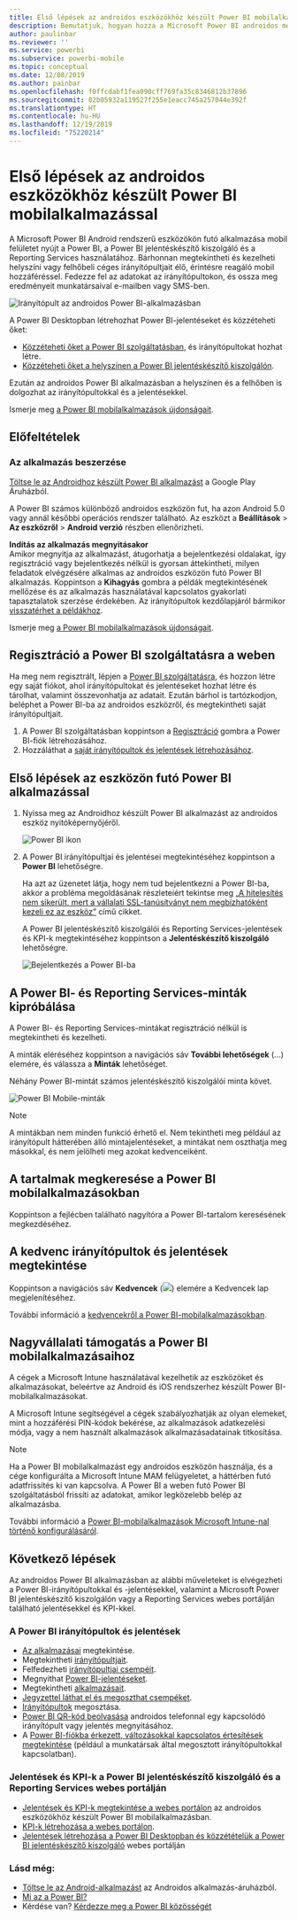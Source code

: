 ```yaml
---
title: Első lépések az androidos eszközökhöz készült Power BI mobilalkalmazással
description: Bemutatjuk, hogyan hozza a Microsoft Power BI androidos mobilalkalmazása a Power BI-t az Ön zsebébe, a helyszíni és felhőbeli üzleti információkhoz való mobil hozzáféréssel együtt.
author: paulinbar
ms.reviewer: ''
ms.service: powerbi
ms.subservice: powerbi-mobile
ms.topic: conceptual
ms.date: 12/08/2019
ms.author: painbar
ms.openlocfilehash: f0ffcdabf1fea090cff769fa35c8346812b37896
ms.sourcegitcommit: 02b05932a119527f255e1eacc745a257044e392f
ms.translationtype: HT
ms.contentlocale: hu-HU
ms.lasthandoff: 12/19/2019
ms.locfileid: "75220214"
---
```

# <a name="get-started-with-the-power-bi-mobile-app-on-android-devices"></a>Első lépések az androidos eszközökhöz készült Power BI mobilalkalmazással
A Microsoft Power BI Android rendszerű eszközökön futó alkalmazása mobil felületet nyújt a Power BI, a Power BI jelentéskészítő kiszolgáló és a Reporting Services használatához. Bárhonnan megtekintheti és kezelheti helyszíni vagy felhőbeli céges irányítópultjait élő, érintésre reagáló mobil hozzáféréssel. Fedezze fel az adatokat az irányítópultokon, és ossza meg eredményeit munkatársaival e-mailben vagy SMS-ben. 

![Irányítópult az androidos Power BI-alkalmazásban](./media/mobile-android-app-get-started/power-bi-android-dashboard-optimized-090117.png)

A Power BI Desktopban létrehozhat Power BI-jelentéseket és közzéteheti őket:

* [Közzéteheti őket a Power BI szolgáltatásban](../../fundamentals/power-bi-overview.md), és irányítópultokat hozhat létre.
* [Közzéteheti őket a helyszínen a Power BI jelentéskészítő kiszolgálón](../../report-server/quickstart-create-powerbi-report.md).

Ezután az androidos Power BI alkalmazásban a helyszínen és a felhőben is dolgozhat az irányítópultokkal és a jelentésekkel.

Ismerje meg [a Power BI mobilalkalmazások újdonságait](../../mobile-whats-new-in-the-mobile-apps.md).

## <a name="prerequisites"></a>Előfeltételek

### <a name="get-the-app"></a>Az alkalmazás beszerzése

[Töltse le az Androidhoz készült Power BI alkalmazást](https://go.microsoft.com/fwlink/?LinkID=544867) a Google Play Áruházból.
  
A Power BI számos különböző androidos eszközön fut, ha azon Android 5.0 vagy annál későbbi operációs rendszer található. Az eszközt a **Beállítások** > **Az eszközről** > **Android verzió** részben ellenőrizheti. 

**Indítás az alkalmazás megnyitásakor**    
Amikor megnyitja az alkalmazást, átugorhatja a bejelentkezési oldalakat, így regisztráció vagy bejelentkezés nélkül is gyorsan áttekintheti, milyen feladatok elvégzésére alkalmas az androidos eszközön futó Power BI alkalmazás. Koppintson a **Kihagyás** gombra a példák megtekintésének mellőzése és az alkalmazás használatával kapcsolatos gyakorlati tapasztalatok szerzése érdekében. Az irányítópultok kezdőlapjáról bármikor [visszatérhet a példákhoz](mobile-android-app-get-started.md#try-the-power-bi-and-reporting-services-samples).

Ismerje meg [a Power BI mobilalkalmazások újdonságait](../../mobile-whats-new-in-the-mobile-apps.md).

## <a name="sign-up-for-the-power-bi-service-on-the-web"></a>Regisztráció a Power BI szolgáltatásra a weben
Ha meg nem regisztrált, lépjen a [Power BI szolgáltatásra](https://powerbi.com/), és hozzon létre egy saját fiókot, ahol irányítópultokat és jelentéseket hozhat létre és tárolhat, valamint összevonhatja az adatait. Ezután bárhol is tartózkodjon, beléphet a Power BI-ba az androidos eszközről, és megtekintheti saját irányítópultjait.

1. A Power BI szolgáltatásban koppintson a [Regisztráció](https://go.microsoft.com/fwlink/?LinkID=513879) gombra a Power BI-fiók létrehozásához.
2. Hozzáláthat a [saját irányítópultok és jelentések létrehozásához](../../service-get-started.md).

## <a name="get-started-with-the-power-bi-app-on-your-device"></a>Első lépések az eszközön futó Power BI alkalmazással
1. Nyissa meg az Androidhoz készült Power BI alkalmazást az androidos eszköz nyitóképernyőjéről.
   
   ![Power BI ikon](./media/mobile-android-app-get-started/power-bi-logo-android.png)
2. A Power BI irányítópultjai és jelentései megtekintéséhez koppintson a **Power BI** lehetőségre.  
   
   Ha azt az üzenetet látja, hogy nem tud bejelentkezni a Power BI-ba, akkor a probléma megoldásának részleteiért tekintse meg [„A hitelesítés nem sikerült, mert a vállalati SSL-tanúsítványt nem megbízhatóként kezeli ez az eszköz”](mobile-android-app-error-corporate-ssl-account-is-untrusted.md) című cikket.

   A Power BI jelentéskészítő kiszolgálói és Reporting Services-jelentések és KPI-k megtekintéséhez koppintson a **Jelentéskészítő kiszolgáló** lehetőségre.
   
   ![Bejelentkezés a Power BI-ba](./media/mobile-android-app-get-started/power-bi-connect-to-login.png)

## <a name="try-the-power-bi-and-reporting-services-samples"></a>A Power BI- és Reporting Services-minták kipróbálása
A Power BI- és Reporting Services-mintákat regisztráció nélkül is megtekintheti és kezelheti.

A minták eléréséhez koppintson a navigációs sáv **További lehetőségek** (...) elemére, és válassza a **Minták** lehetőséget.

Néhány Power BI-mintát számos jelentéskészítő kiszolgálói minta követ.
   
   ![Power BI Mobile-minták](./media/mobile-android-app-get-started/power-bi-android-power-bi-samples.png)

   
   > [!NOTE]
   > A mintákban nem minden funkció érhető el. Nem tekintheti meg például az irányítópult hátterében álló mintajelentéseket, a mintákat nem oszthatja meg másokkal, és nem jelölheti meg azokat kedvenceiként. 
   > 
   >

## <a name="find-your-content-in-the-power-bi-mobile-apps"></a>A tartalmak megkeresése a Power BI mobilalkalmazásokban

Koppintson a fejlécben található nagyítóra a Power BI-tartalom keresésének megkezdéséhez.

## <a name="view-your-favorite-dashboards-and-reports"></a>A kedvenc irányítópultok és jelentések megtekintése
Koppintson a navigációs sáv **Kedvencek** (![](./media/mobile-android-app-get-started/power-bi-mobile-apps-home-favorites-icon.png)) elemére a Kedvencek lap megjelenítéséhez. 

További információ a [kedvencekről a Power BI-mobilalkalmazásokban](mobile-apps-favorites.md).

## <a name="enterprise-support-for-the-power-bi-mobile-apps"></a>Nagyvállalati támogatás a Power BI mobilalkalmazásaihoz
A cégek a Microsoft Intune használatával kezelhetik az eszközöket és alkalmazásokat, beleértve az Android és iOS rendszerhez készült Power BI-mobilalkalmazásokat.

A Microsoft Intune segítségével a cégek szabályozhatják az olyan elemeket, mint a hozzáférési PIN-kódok bekérése, az alkalmazások adatkezelési módja, vagy a nem használt alkalmazások alkalmazásadatainak titkosítása.

> [!NOTE]
> Ha a Power BI mobilalkalmazást egy androidos eszközön használja, és a cége konfigurálta a Microsoft Intune MAM felügyeletet, a háttérben futó adatfrissítés ki van kapcsolva. A Power BI a weben futó Power BI szolgáltatásból frissíti az adatokat, amikor legközelebb belép az alkalmazásba.
> 
> 

További információ a [Power BI-mobilalkalmazások Microsoft Intune-nal történő konfigurálásáról](../../service-admin-mobile-intune.md). 

## <a name="next-steps"></a>Következő lépések
Az androidos Power BI alkalmazásban az alábbi műveleteket is elvégezheti a Power BI-irányítópultokkal és -jelentésekkel, valamint a Microsoft Power BI jelentéskészítő kiszolgálón vagy a Reporting Services webes portálján található jelentésekkel és KPI-kkel.

### <a name="power-bi-dashboards-and-reports"></a>A Power BI irányítópultok és jelentések
* [Az alkalmazásai](../../service-create-distribute-apps.md) megtekintése.
* Megtekintheti [irányítópultjait](../../mobile-apps-view-dashboard.md).
* Felfedezheti [irányítópultjai csempéit](../../mobile-tiles-in-the-mobile-apps.md).
* Megnyithat [Power BI-jelentéseket](../../mobile-reports-in-the-mobile-apps.md).
* Megtekintheti [alkalmazásait](../../service-create-distribute-apps.md).
* [Jegyzettel láthat el és megoszthat csempéket](mobile-annotate-and-share-a-tile-from-the-mobile-apps.md).
* [Irányítópultok](../../mobile-share-dashboard-from-the-mobile-apps.md) megosztása.
* [Power BI QR-kód beolvasása](../../mobile-apps-qr-code.md) androidos telefonnal egy kapcsolódó irányítópult vagy jelentés megnyitásához. 
* A [Power BI-fiókba érkezett, változásokkal kapcsolatos értesítések megtekintése](../../mobile-apps-notification-center.md) (például a munkatársak által megosztott irányítópultokkal kapcsolatban).

### <a name="reports-and-kpis-on-the-power-bi-report-server-and-reporting-services-web-portals"></a>Jelentések és KPI-k a Power BI jelentéskészítő kiszolgáló és a Reporting Services webes portálján
* [Jelentések és KPI-k megtekintése a webes portálon](mobile-app-ssrs-kpis-mobile-on-premises-reports.md) az androidos eszközökhöz készült Power BI mobilalkalmazásban.
* [KPI-k létrehozása a webes portálon](https://docs.microsoft.com/sql/reporting-services/working-with-kpis-in-reporting-services).
* [Jelentések létrehozása a Power BI Desktopban és közzétételük a Power BI jelentéskészítő kiszolgáló](../../report-server/quickstart-create-powerbi-report.md) webes portálján

### <a name="see-also"></a>Lásd még:
* [Töltse le az Android-alkalmazást](https://go.microsoft.com/fwlink/?LinkID=544867) az Androidos alkalmazás-áruházból.
* [Mi az a Power BI?](../../fundamentals/power-bi-overview.md)
* Kérdése van? [Kérdezze meg a Power BI közösségét](https://community.powerbi.com/)


